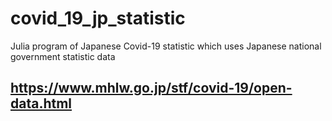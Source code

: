 # covid_19_jp_statistic
Julia program of Japanese Covid-19 statistic which uses Japanese national government statistic data
## https://www.mhlw.go.jp/stf/covid-19/open-data.html

